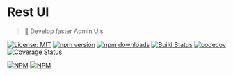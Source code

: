 # Rest UI
> :rocket: Develop faster Admin UIs

[![License: MIT](https://img.shields.io/badge/License-MIT-brightgreen.svg)](https://opensource.org/licenses/MIT) [![npm version](https://badge.fury.io/js/rest-ui.svg)](https://badge.fury.io/js/rest-ui) [![npm downloads](https://img.shields.io/npm/dm/rest-ui.svg)](https://www.npmjs.com/package/rest-ui)  [![Build Status](https://travis-ci.org/RestUI/rest-ui.svg?branch=master)](https://travis-ci.org/RestUI/rest-ui) [![codecov](https://codecov.io/gh/RestUI/rest-ui/branch/master/graph/badge.svg)](https://codecov.io/gh/RestUI/rest-ui) [![Coverage Status](https://coveralls.io/repos/github/RestUI/rest-ui/badge.svg)](https://coveralls.io/github/RestUI/rest-ui?branch=master)

[![NPM](https://nodei.co/npm/rest-ui.png?downloads=true&downloadRank=true&stars=true)](https://nodei.co/npm/rest-ui/) [![NPM](https://nodei.co/npm-dl/rest-ui.png?months=9&height=2)](https://nodei.co/npm/rest-ui/) 
